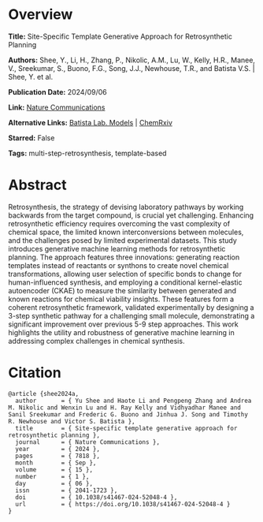 # Overview
**Title:**
Site-Specific Template Generative Approach for Retrosynthetic Planning

**Authors:**
Shee, Y., Li, H., Zhang, P., Nikolic, A.M., Lu, W., Kelly, H.R., Manee, V., Sreekumar, S., Buono, F.G., Song, J.J., Newhouse, T.R., and Batista V.S. |
Shee, Y. et al.

**Publication Date:**
2024/09/06

**Link:**
[Nature Communications](https://www.nature.com/articles/s41467-024-52048-4)

**Alternative Links:**
[Batista Lab. Models](https://models.batistalab.com) |
[ChemRxiv](https://chemrxiv.org/engage/chemrxiv/article-details/6629e62b418a5379b0a7f416)

**Starred:**
False

**Tags:**
multi-step-retrosynthesis, template-based


# Abstract
Retrosynthesis, the strategy of devising laboratory pathways by working backwards from the target compound, is crucial yet challenging.
Enhancing retrosynthetic efficiency requires overcoming the vast complexity of chemical space, the limited known interconversions between molecules, and the challenges posed by limited experimental datasets.
This study introduces generative machine learning methods for retrosynthetic planning.
The approach features three innovations: generating reaction templates instead of reactants or synthons to create novel chemical transformations, allowing user selection of specific bonds to change for human-influenced synthesis, and employing a conditional kernel-elastic autoencoder (CKAE) to measure the similarity between generated and known reactions for chemical viability insights.
These features form a coherent retrosynthetic framework, validated experimentally by designing a 3-step synthetic pathway for a challenging small molecule, demonstrating a significant improvement over previous 5-9 step approaches.
This work highlights the utility and robustness of generative machine learning in addressing complex challenges in chemical synthesis.


# Citation
```
@article {shee2024a,
  author       = { Yu Shee and Haote Li and Pengpeng Zhang and Andrea M. Nikolic and Wenxin Lu and H. Ray Kelly and Vidhyadhar Manee and Sanil Sreekumar and Frederic G. Buono and Jinhua J. Song and Timothy R. Newhouse and Victor S. Batista },
  title        = { Site-specific template generative approach for retrosynthetic planning },
  journal      = { Nature Communications },
  year         = { 2024 },
  pages        = { 7818 },
  month        = { Sep },
  volume       = { 15 },
  number       = { 1 },
  day          = { 06 },
  issn         = { 2041-1723 },
  doi          = { 10.1038/s41467-024-52048-4 },
  url          = { https://doi.org/10.1038/s41467-024-52048-4 }
}
```
